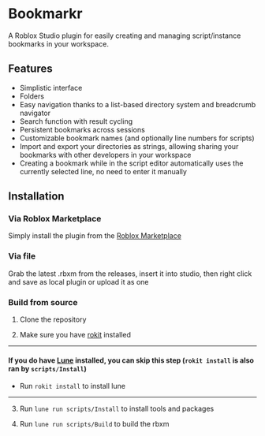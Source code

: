 # Bookmarkr

A Roblox Studio plugin for easily creating and managing script/instance bookmarks in your workspace.

## Features
- Simplistic interface
- Folders
- Easy navigation thanks to a list-based directory system and breadcrumb navigator
- Search function with result cycling
- Persistent bookmarks across sessions
- Customizable bookmark names (and optionally line numbers for scripts)
- Import and export your directories as strings, allowing sharing your bookmarks with other developers in your workspace
- Creating a bookmark while in the script editor automatically uses the currently selected line, no need to enter it manually

## Installation
### Via Roblox Marketplace
Simply install the plugin from the [Roblox Marketplace](https://create.roblox.com/store/asset/104556895236019/Bookmarkr)

### Via file
Grab the latest .rbxm from the releases, insert it into studio, then right click and save as local plugin or upload it as one

### Build from source
1. Clone the repository

2. Make sure you have [rokit](https://github.com/rojo-rbx/rokit) installed

---
#### If you **do** have [Lune](https://lune-org.github.io/docs/getting-started/1-installation) installed, you can skip this step (`rokit install` is also ran by `scripts/Install`)
- Run `rokit install` to install lune
---

3. Run `lune run scripts/Install` to install tools and packages

4. Run `lune run scripts/Build` to build the rbxm
